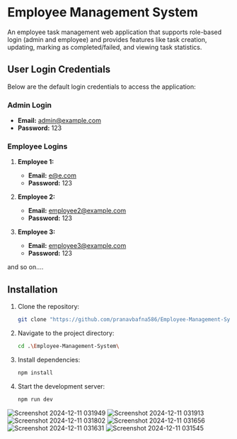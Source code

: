 # Employee Management System

An employee task management web application that supports role-based login (admin and employee) and provides features like task creation, updating, marking as completed/failed, and viewing task statistics.

## User Login Credentials

Below are the default login credentials to access the application:

### Admin Login

- **Email:** admin@example.com
- **Password:** 123

### Employee Logins

1. **Employee 1:**

   - **Email:** e@e.com
   - **Password:** 123

2. **Employee 2:**

   - **Email:** employee2@example.com
   - **Password:** 123

3. **Employee 3:**
   - **Email:** employee3@example.com
   - **Password:** 123

and so on....

## Installation

1. Clone the repository:
   ```bash
   git clone "https://github.com/pranavbafna586/Employee-Management-System.git"
   ```
2. Navigate to the project directory:
   ````bash
   cd .\Employee-Management-System\ 
   ````
3. Install dependencies:
   ```bash
   npm install
   ```
4. Start the development server:
   ```bash
   npm run dev
   ```

![Screenshot 2024-12-11 031949](https://github.com/user-attachments/assets/e5f972d2-a9ba-4656-9232-32d623179e57)
![Screenshot 2024-12-11 031913](https://github.com/user-attachments/assets/a3926a77-172c-4273-8200-2ee71bc0eefb)
![Screenshot 2024-12-11 031802](https://github.com/user-attachments/assets/5ceb08c0-bb2f-43ba-abea-414cad004111)
![Screenshot 2024-12-11 031656](https://github.com/user-attachments/assets/8315cf92-3cb0-42c5-b03c-c05e6430a82b)
![Screenshot 2024-12-11 031631](https://github.com/user-attachments/assets/4091046c-e10f-4674-be4c-00bec828babe)
![Screenshot 2024-12-11 031545](https://github.com/user-attachments/assets/0358e1cb-c469-47fd-bb58-95c5df12338e)
